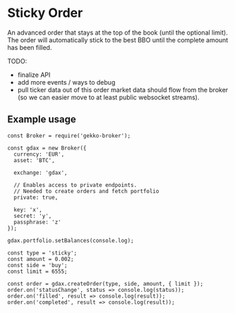 # Sticky Order

An advanced order that stays at the top of the book (until the optional limit). The order will automatically stick to the best BBO until the complete amount has been filled.

TODO:

- finalize API
- add more events / ways to debug
- pull ticker data out of this order market data should flow from the broker (so we can easier move to at least public websocket streams).

## Example usage

    const Broker = require('gekko-broker');

    const gdax = new Broker({
      currency: 'EUR',
      asset: 'BTC',

      exchange: 'gdax',

      // Enables access to private endpoints.
      // Needed to create orders and fetch portfolio
      private: true,

      key: 'x',
      secret: 'y',
      passphrase: 'z'
    });

    gdax.portfolio.setBalances(console.log);

    const type = 'sticky';
    const amount = 0.002;
    const side = 'buy';
    const limit = 6555;

    const order = gdax.createOrder(type, side, amount, { limit });
    order.on('statusChange', status => console.log(status));
    order.on('filled', result => console.log(result));
    order.on('completed', result => console.log(result));